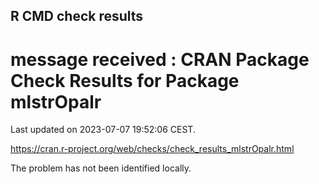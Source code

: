 ## R CMD check results

# message received : CRAN Package Check Results for Package mlstrOpalr
Last updated on 2023-07-07 19:52:06 CEST.

https://cran.r-project.org/web/checks/check_results_mlstrOpalr.html

The problem has not been identified locally.
